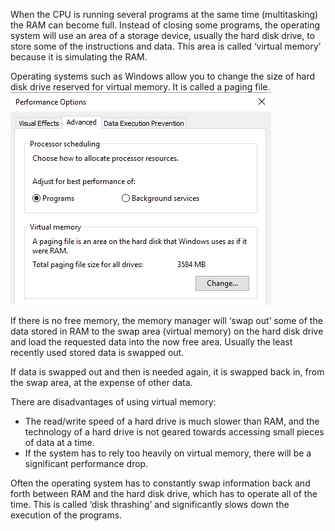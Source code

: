 When the CPU is running several programs at the same time (multitasking) the RAM can become full. 
Instead of closing some programs, the operating system will use an area of a storage device, usually the hard disk drive, to store some of the instructions and data.
This area is called ‘virtual memory’ because it is simulating the RAM.

Operating systems such as Windows allow you to change the size of hard disk drive reserved for virtual memory. It is called a paging file.
![](.guides/img/paging.png)

If there is no free memory, the memory manager will ‘swap out’ some of the data stored in RAM to the swap area (virtual memory) on the hard disk drive and load the requested data into the now free area.
Usually the least recently used stored data is swapped out.

If data is swapped out and then is needed again, it is swapped back in, from the swap area, at the expense of other data.

There are disadvantages of using virtual memory:

- The read/write speed of a hard drive is much slower than RAM, and the technology of a hard drive is not geared towards accessing small pieces of data at a time.
- If the system has to rely too heavily on virtual memory, there will be a significant performance drop.

Often the operating system has to constantly swap information back and forth between RAM and the hard disk drive, which has to operate all of the time.
This is called ‘disk thrashing’ and significantly slows down the execution of the programs.